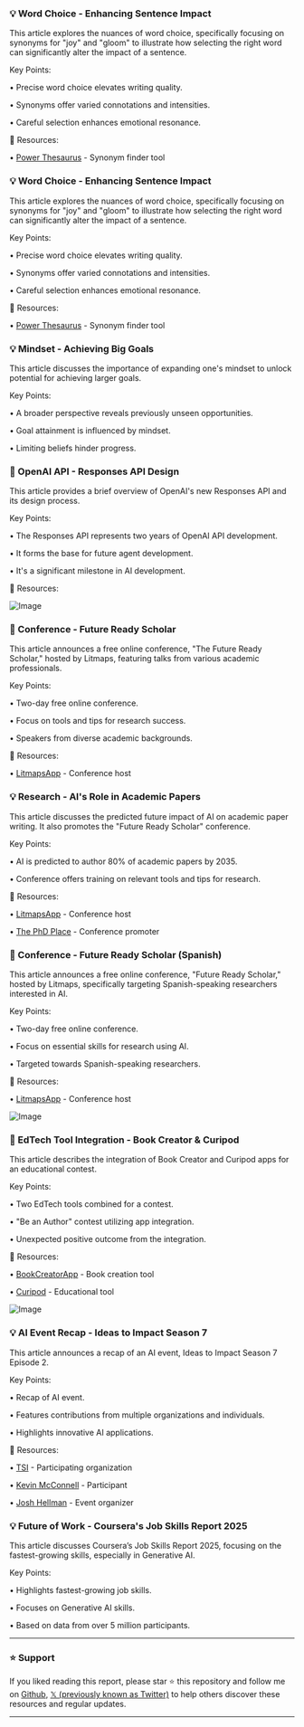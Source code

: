 ### 💡 Word Choice - Enhancing Sentence Impact

This article explores the nuances of word choice, specifically focusing on synonyms for "joy" and "gloom" to illustrate how selecting the right word can significantly alter the impact of a sentence.

Key Points:

•  Precise word choice elevates writing quality.


•  Synonyms offer varied connotations and intensities.


•  Careful selection enhances emotional resonance.


🔗 Resources:

• [Power Thesaurus](https://x.com/PowerThesaurus) -  Synonym finder tool


### 💡 Word Choice - Enhancing Sentence Impact

This article explores the nuances of word choice, specifically focusing on synonyms for "joy" and "gloom" to illustrate how selecting the right word can significantly alter the impact of a sentence.

Key Points:

•  Precise word choice elevates writing quality.


•  Synonyms offer varied connotations and intensities.


•  Careful selection enhances emotional resonance.


🔗 Resources:

• [Power Thesaurus](https://x.com/PowerThesaurus) - Synonym finder tool



### 💡 Mindset - Achieving Big Goals

This article discusses the importance of expanding one's mindset to unlock potential for achieving larger goals.

Key Points:

• A broader perspective reveals previously unseen opportunities.


•  Goal attainment is influenced by mindset.


• Limiting beliefs hinder progress.


### 🤖 OpenAI API - Responses API Design

This article provides a brief overview of OpenAI's new Responses API and its design process.

Key Points:

•  The Responses API represents two years of OpenAI API development.


•  It forms the base for future agent development.


•  It's a significant milestone in AI development.


🔗 Resources:

![Image](https://pbs.twimg.com/ext_tw_video_thumb/1899540381953646592/pu/img/CgTyVJci1m-5jVCi.jpg)


### 🚀 Conference - Future Ready Scholar

This article announces a free online conference, "The Future Ready Scholar," hosted by Litmaps, featuring talks from various academic professionals.

Key Points:

• Two-day free online conference.


•  Focus on tools and tips for research success.


•  Speakers from diverse academic backgrounds.


🔗 Resources:

• [LitmapsApp](https://x.com/LitmapsApp) - Conference host


### 💡 Research - AI's Role in Academic Papers

This article discusses the predicted future impact of AI on academic paper writing.  It also promotes the "Future Ready Scholar" conference.

Key Points:

•  AI is predicted to author 80% of academic papers by 2035.


•  Conference offers training on relevant tools and tips for research.



🔗 Resources:

• [LitmapsApp](https://x.com/LitmapsApp) - Conference host


• [The PhD Place](https://x.com/ThePhDPlace) - Conference promoter


### 🚀 Conference - Future Ready Scholar (Spanish)

This article announces a free online conference, "Future Ready Scholar," hosted by Litmaps, specifically targeting Spanish-speaking researchers interested in AI.

Key Points:

• Two-day free online conference.


•  Focus on essential skills for research using AI.


•  Targeted towards Spanish-speaking researchers.


🔗 Resources:

• [LitmapsApp](https://x.com/LitmapsApp) - Conference host


![Image](https://pbs.twimg.com/media/GltZ1NaWwAECs2M?format=png&name=small)


### 🚀 EdTech Tool Integration - Book Creator & Curipod

This article describes the integration of Book Creator and Curipod apps for an educational contest.

Key Points:

•  Two EdTech tools combined for a contest.


•  "Be an Author" contest utilizing app integration.


•  Unexpected positive outcome from the integration.


🔗 Resources:

• [BookCreatorApp](https://x.com/BookCreatorApp) - Book creation tool


• [Curipod](https://x.com/curipodofficial) - Educational tool


![Image](https://pbs.twimg.com/amplify_video_thumb/1898166385739546624/img/OtEssutTq1grTami.jpg)


### 💡 AI Event Recap - Ideas to Impact Season 7

This article announces a recap of an AI event, Ideas to Impact Season 7 Episode 2.

Key Points:

• Recap of AI event.


•  Features contributions from multiple organizations and individuals.


•  Highlights innovative AI applications.


🔗 Resources:

• [TSI](https://x.com/tsi_org) - Participating organization


• [Kevin McConnell](https://x.com/KevinAMcConnell) - Participant


• [Josh Hellman](https://x.com/JoshMHellman) - Event organizer



### 💡 Future of Work - Coursera's Job Skills Report 2025

This article discusses Coursera’s Job Skills Report 2025, focusing on the fastest-growing skills, especially in Generative AI.

Key Points:

•  Highlights fastest-growing job skills.


•  Focuses on Generative AI skills.


•  Based on data from over 5 million participants.


---

### ⭐️ Support

If you liked reading this report, please star ⭐️ this repository and follow me on [Github](https://github.com/Drix10), [𝕏 (previously known as Twitter)](https://x.com/DRIX_10_) to help others discover these resources and regular updates.

---